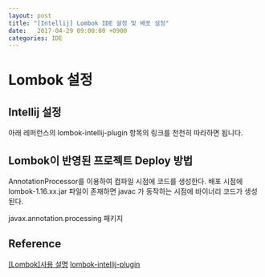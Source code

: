 ```yaml
---
layout: post
title: "[Intellij] Lombok IDE 설정 및 배포 설정"
date:   2017-04-29 09:00:00 +0900
categories: IDE 
---
```


# Lombok 설정

## Intellij 설정
아래 레퍼런스의 lombok-intellij-plugin 항목의 링크를 천천히 따라하면 됩니다.

## Lombok이 반영된 프로젝트 Deploy 방법
AnnotationProcessor를 이용하여 컴파일 시점에 코드를 생성한다.
배포 시점에 lombok-1.16.xx.jar 파일이 존재하면 javac 가 동작하는 시점에 바이너리 코드가 생성된다.

javax.annotation.processing 패키지



## Reference
[[Lombok]사용 설명](http://lahuman.jabsiri.co.kr/124)
[lombok-intellij-plugin](https://github.com/mplushnikov/lombok-intellij-plugin)